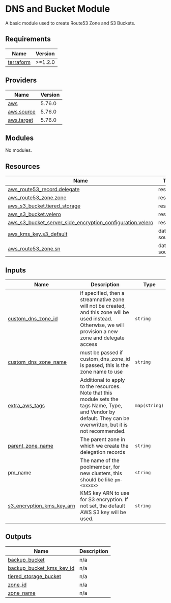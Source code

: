 <!--
  ~ Copyright 2023 StreamNative, Inc.
  ~
  ~ Licensed under the Apache License, Version 2.0 (the "License");
  ~ you may not use this file except in compliance with the License.
  ~ You may obtain a copy of the License at
  ~
  ~     http://www.apache.org/licenses/LICENSE-2.0
  ~
  ~ Unless required by applicable law or agreed to in writing, software
  ~ distributed under the License is distributed on an "AS IS" BASIS,
  ~ WITHOUT WARRANTIES OR CONDITIONS OF ANY KIND, either express or implied.
  ~ See the License for the specific language governing permissions and
  ~ limitations under the License.
-->

# DNS and Bucket Module
A basic module used to create Route53 Zone and S3 Buckets.

<!-- BEGIN_TF_DOCS -->
## Requirements

| Name | Version |
|------|---------|
| <a name="requirement_terraform"></a> [terraform](#requirement\_terraform) | >=1.2.0 |

## Providers

| Name | Version |
|------|---------|
| <a name="provider_aws"></a> [aws](#provider\_aws) | 5.76.0 |
| <a name="provider_aws.source"></a> [aws.source](#provider\_aws.source) | 5.76.0 |
| <a name="provider_aws.target"></a> [aws.target](#provider\_aws.target) | 5.76.0 |

## Modules

No modules.

## Resources

| Name | Type |
|------|------|
| [aws_route53_record.delegate](https://registry.terraform.io/providers/hashicorp/aws/latest/docs/resources/route53_record) | resource |
| [aws_route53_zone.zone](https://registry.terraform.io/providers/hashicorp/aws/latest/docs/resources/route53_zone) | resource |
| [aws_s3_bucket.tiered_storage](https://registry.terraform.io/providers/hashicorp/aws/latest/docs/resources/s3_bucket) | resource |
| [aws_s3_bucket.velero](https://registry.terraform.io/providers/hashicorp/aws/latest/docs/resources/s3_bucket) | resource |
| [aws_s3_bucket_server_side_encryption_configuration.velero](https://registry.terraform.io/providers/hashicorp/aws/latest/docs/resources/s3_bucket_server_side_encryption_configuration) | resource |
| [aws_kms_key.s3_default](https://registry.terraform.io/providers/hashicorp/aws/latest/docs/data-sources/kms_key) | data source |
| [aws_route53_zone.sn](https://registry.terraform.io/providers/hashicorp/aws/latest/docs/data-sources/route53_zone) | data source |

## Inputs

| Name | Description | Type | Default | Required |
|------|-------------|------|---------|:--------:|
| <a name="input_custom_dns_zone_id"></a> [custom\_dns\_zone\_id](#input\_custom\_dns\_zone\_id) | if specified, then a streamnative zone will not be created, and this zone will be used instead. Otherwise, we will provision a new zone and delegate access | `string` | `""` | no |
| <a name="input_custom_dns_zone_name"></a> [custom\_dns\_zone\_name](#input\_custom\_dns\_zone\_name) | must be passed if custom\_dns\_zone\_id is passed, this is the zone name to use | `string` | `""` | no |
| <a name="input_extra_aws_tags"></a> [extra\_aws\_tags](#input\_extra\_aws\_tags) | Additional to apply to the resources. Note that this module sets the tags Name, Type, and Vendor by default. They can be overwritten, but it is not recommended. | `map(string)` | `{}` | no |
| <a name="input_parent_zone_name"></a> [parent\_zone\_name](#input\_parent\_zone\_name) | The parent zone in which we create the delegation records | `string` | n/a | yes |
| <a name="input_pm_name"></a> [pm\_name](#input\_pm\_name) | The name of the poolmember, for new clusters, this should be like `pm-<xxxxx>` | `string` | n/a | yes |
| <a name="input_s3_encryption_kms_key_arn"></a> [s3\_encryption\_kms\_key\_arn](#input\_s3\_encryption\_kms\_key\_arn) | KMS key ARN to use for S3 encryption. If not set, the default AWS S3 key will be used. | `string` | `""` | no |

## Outputs

| Name | Description |
|------|-------------|
| <a name="output_backup_bucket"></a> [backup\_bucket](#output\_backup\_bucket) | n/a |
| <a name="output_backup_bucket_kms_key_id"></a> [backup\_bucket\_kms\_key\_id](#output\_backup\_bucket\_kms\_key\_id) | n/a |
| <a name="output_tiered_storage_bucket"></a> [tiered\_storage\_bucket](#output\_tiered\_storage\_bucket) | n/a |
| <a name="output_zone_id"></a> [zone\_id](#output\_zone\_id) | n/a |
| <a name="output_zone_name"></a> [zone\_name](#output\_zone\_name) | n/a |
<!-- END_TF_DOCS -->